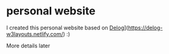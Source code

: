 # personal website

I created this personal website based on [Delog](https://w3layouts.com/wp-content/uploads/2020/03/delog.jpg)](https://delog-w3layouts.netlify.com/) :)

More details later
